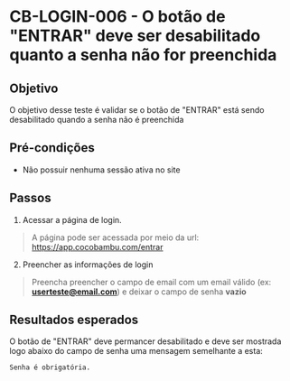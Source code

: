 # CB-LOGIN-006 - O botão de "ENTRAR" deve ser desabilitado quanto a senha não for preenchida

## Objetivo
O objetivo desse teste é validar se o botão de "ENTRAR" está sendo desabilitado quando a senha não é preenchida

## Pré-condições
- Não possuir nenhuma sessão ativa no site

## Passos
1. Acessar a página de login.
> A página pode ser acessada por meio da url:
https://app.cocobambu.com/entrar

2. Preencher as informações de login
> Preencha preencher o campo de email com um email válido (ex: **userteste@email.com**) e deixar o campo de senha **vazio**


## Resultados esperados
O botão de "ENTRAR" deve permancer desabilitado e deve ser mostrada logo abaixo do campo de senha uma mensagem semelhante a esta:
```
Senha é obrigatória.
```